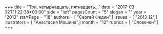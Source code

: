 +++
title = "Три, четырнадцать, пятнадцать..."
date = "2017-03-02T11:22:38+03:00"
side = "left"
pagesCount = "5"
slogan = ""
year = "2013"
startPage = "18"
authors = [ "Сергей Федин",]
issues = [ "2013_12",]
illustrators = [ "Анастасия Мошина",]
month = "12"
rubrics = [ "Словечки",]
+++
